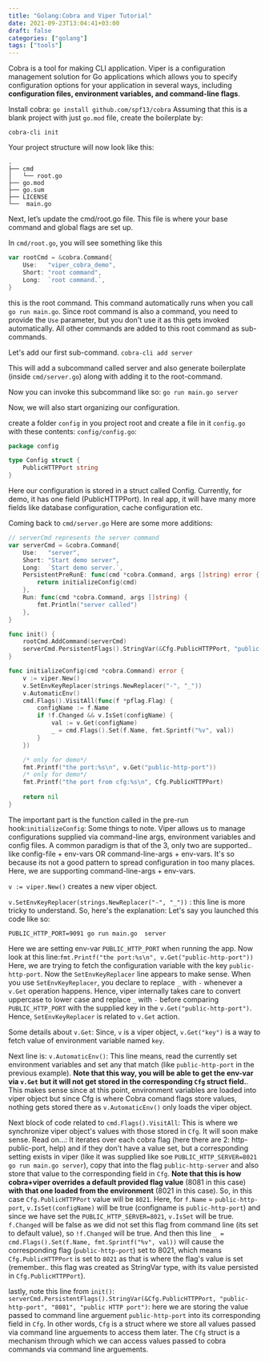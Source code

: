 ```yaml
---
title: "Golang:Cobra and Viper Tutorial"
date: 2021-09-23T13:04:41+03:00
draft: false 
categories: ["golang"]
tags: ["tools"]
---
```


Cobra is a tool for making CLI application. Viper is a configuration management solution for Go applications which allows you to specify configuration options for your application in several ways, including **configuration files, environment variables, and command-line flags**.

Install cobra: `go install github.com/spf13/cobra`
Assuming that this is a blank project with just `go.mod` file, create the boilerplate by:
```shell
cobra-cli init
```
Your project structure will now look like this:
```shell
.
├── cmd
│   └── root.go
├── go.mod
├── go.sum
├── LICENSE
└──  main.go
```
Next, let’s update the cmd/root.go file. This file is where your base command and global flags are set up.

In `cmd/root.go`, you will see something like this
```go
var rootCmd = &cobra.Command{
	Use:   "viper_cobra_demo",
	Short: "root command",
	Long:  `root command.`,
}
```
this is the root command. This command automatically runs when you call `go run main.go`. Since root command is also a command, you need to provide the `Use` parameter, but you don't use it as this gets invoked automatically. All other commands are added to this root command as sub-commands.

Let's add our first sub-command.
`cobra-cli add server`

This will add a subcommand called server and also generate boilerplate (inside `cmd/server.go`) along with adding it to the root-command.

Now you can invoke this subcommand like so:
`go run main.go server`

Now, we will also start organizing our configuration.

create a folder `config` in you project root and create a file in it `config.go` with these contents:
`config/config.go`:
```go
package config

type Config struct {
	PublicHTTPPort string
}
```

Here our configuration is stored in a struct called Config. Currently, for demo, it has one field (PublicHTTPPort). In real app, it will have many more fields like database configuration, cache configuration etc.

Coming back to `cmd/server.go`
Here are some more additions:
```go
// serverCmd represents the server command
var serverCmd = &cobra.Command{
	Use:   "server",
	Short: "Start demo server",
	Long:  `Start demo server.`,
	PersistentPreRunE: func(cmd *cobra.Command, args []string) error {
		return initializeConfig(cmd)
	},
	Run: func(cmd *cobra.Command, args []string) {
		fmt.Println("server called")
	},
}

func init() {
	rootCmd.AddCommand(serverCmd)
	serverCmd.PersistentFlags().StringVar(&Cfg.PublicHTTPPort, "public-http-port", "8081", "public HTTP port")
}

func initializeConfig(cmd *cobra.Command) error {
	v := viper.New()
	v.SetEnvKeyReplacer(strings.NewReplacer("-", "_"))
	v.AutomaticEnv()
	cmd.Flags().VisitAll(func(f *pflag.Flag) {
		configName := f.Name
		if !f.Changed && v.IsSet(configName) {
			val := v.Get(configName)
			_ = cmd.Flags().Set(f.Name, fmt.Sprintf("%v", val))
		}
	})

    /* only for demo*/
	fmt.Printf("the port:%s\n", v.Get("public-http-port"))
    /* only for demo*/
	fmt.Printf("the port from cfg:%s\n", Cfg.PublicHTTPPort)
	
    return nil
}
```

The important part is the function called in the pre-run hook:`initializeConfig`:
Some things to note. Viper allows us to manage configurations supplied via command-line args, environment variables and config files. A common paradigm is that of the 3, only two are supported.. like config-file + env-vars OR command-line-args + env-vars. It's so because its not a good pattern to spread configuration in too many places. Here, we are supporting command-line-args + env-vars.

`v := viper.New()` creates a new viper object.

`v.SetEnvKeyReplacer(strings.NewReplacer("-", "_"))` : this line is more tricky to understand. So, here's the explanation:
Let's say you launched this code like so:
```shell
PUBLIC_HTTP_PORT=9091 go run main.go  server
```
Here we are setting env-var `PUBLIC_HTTP_PORT` when running the app.
Now look at this line:`fmt.Printf("the port:%s\n", v.Get("public-http-port"))`
Here, we are trying to fetch the configuration variable with the key `public-http-port`. Now the `SetEnvKeyReplacer` line appears to make sense. When you use `SetEnvKeyReplacer`, you declare to replace `_` with `-` whenever a `v.Get` operation happens. Hence, viper internally takes care to convert uppercase to lower case and replace `_` with `-` before comparing `PUBLIC_HTTP_PORT` with the supplied key in the `v.Get("public-http-port")`. Hence, `SetEnvKeyReplacer` is related to `v.Get` action. 

Some details about `v.Get`: Since, `v` is a viper object, `v.Get("key")` is a way to fetch value of environment variable named `key`. 

Next line is: `v.AutomaticEnv()`: This line means, read the currently set environment variables and set any that match (like `public-http-port` in the previous example). **Note that this way, you will be able to get the env-var via `v.Get` but it will not get stored in the corresponding `Cfg` struct field.**. This makes sense since at this point, environment variables are loaded into viper object but since Cfg is where Cobra comand flags store values, nothing gets stored there as `v.AutomaticEnv()` only loads the viper object.

Next block of code related to `cmd.Flags().VisitAll`: This is where we synchronize viper object's values with those stored in `Cfg`. It will soon make sense. Read on...: It iterates over each cobra flag (here there are 2: http-public-port, help) and if they don't have a value set, but a corresponding setting exists in viper (like it was supplied like soe `PUBLIC_HTTP_SERVER=8021 go run main.go server`), copy that into the flag `public-http-server` and also store that value to the corresponding field in `Cfg`. **Note that this is how cobra+viper overrides a default provided flag value** (8081 in this case) **with that one loaded from the environment** (8021 in this case). So, in this case `Cfg.PublicHTTPPort` value will be `8021`.
Here, for `f.Name` = `public-http-port`, `v.IsSet(configName)` will be true (configname is `public-http-port`) and since we have set the `PUBLIC_HTTP_SERVER=8021`, `v.IsSet` will be true. `f.Changed` will be false as we did not set this flag from command line (its set to default value), so `!f.Changed` will be true. And then this line `_ = cmd.Flags().Set(f.Name, fmt.Sprintf("%v", val))` will cause the corresponding flag (`public-http-port`) set to 8021, which means `Cfg.PublicHTTPPort` is set to `8021` as that is where the flag's value is set (remember.. this flag was created as StringVar type, with its value persisted in `Cfg.PublicHTTPPort`).

lastly, note this line from `init()`:
`serverCmd.PersistentFlags().StringVar(&Cfg.PublicHTTPPort, "public-http-port", "8081", "public HTTP port")`: here we are storing the value passed to command line arguement `public-http-port` into its corresponding field in `Cfg`. In other words, `Cfg` is a struct where we store all values passed via command line arguements to access them later. The `Cfg` struct is a mechanism through which we can access values passed to cobra commands via command line arguements.